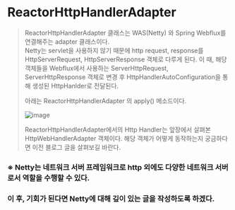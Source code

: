 # ReactorHttpHandlerAdapter

> ReactorHttpHandlerAdapter 클래스는 WAS(Netty) 와 Spring Webflux를 연결해주는 adapter 클래스이다.   
> Netty는 servlet을 사용하지 않기 때문에 http request, response를 HttpServerRequest, HttpServerResponse 객체로 다루게 된다. 
> 이 때, 해당 객체들을 Webflux에서 사용하는 ServerHttpRequest, ServerHttpResponse 객체로 변경 후 HttpHandlerAutoConfiguration을 통해 생성된 HttpHanlder로 전달된다.   
> 
> 아래는 ReactorHttpHandlerAdapter 의 apply() 메소드이다. 
> 
> ![image](https://user-images.githubusercontent.com/89891704/216773818-6ebaa8d2-bc61-496f-9429-768c8f8d1bff.png)
> 
>  ReactorHttpHandlerAdapter에서의 Http Handler는 앞장에서 살펴본 HttpWebHandlerAdapter 객체이다. 해당 객체가 어떻게 동작하는지 궁금하다면 이전 블로그 글을 살펴보길 바란다.

### ※ Netty는 네트워크 서버 프레임워크로 http 외에도 다양한 네트워크 서버로서 역할을 수행할 수 있다.

### 이 후, 기회가 된다면 Netty에 대해 깊이 있는 글을 작성하도록 하겠다.
